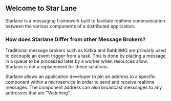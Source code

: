 ## Welcome to Star Lane

Starlane is a messaging framework built to faciliate realtime communication between the various components of a distributed application.

### How does Starlane Differ from other Message Brokers?

Traditional message brokers such as Kafka and RabbitMQ are primarly used to decouple an event trigger from a task.  This is done by placing a message in a queue to be processed later by a worker when resources allow. Starlane is not a replacement for these solutions.  

Starlane allows an application developer to pin an address to a specific component within a microservice in order to send and receive realtime messages.  The component address can also broadcast messsages to any addresses that are "Watching".



